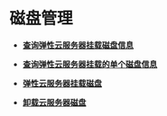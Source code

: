 # 磁盘管理<a name="ZH-CN_TOPIC_0020212667"></a>

-   **[查询弹性云服务器挂载磁盘信息](查询弹性云服务器单个磁盘信息（OpenStack原生）.md)**  

-   **[查询弹性云服务器挂载的单个磁盘信息](查询弹性云服务器挂载的单个磁盘信息.md)**  

-   **[弹性云服务器挂载磁盘](弹性云服务器挂载磁盘（OpenStack原生）.md)**  

-   **[卸载云服务器磁盘](卸载云服务器磁盘.md)**  



